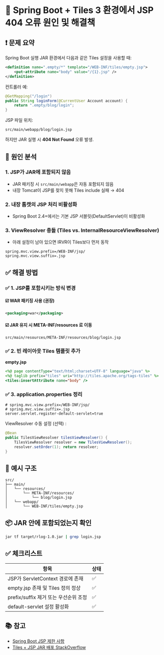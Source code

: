
# 🚫 Spring Boot + Tiles 3 환경에서 JSP 404 오류 원인 및 해결책

## ❗ 문제 요약
Spring Boot 실행 JAR 환경에서 다음과 같은 Tiles 설정을 사용할 때:

```xml
<definition name=".empty/*" template="/WEB-INF/tiles/empty.jsp">
    <put-attribute name="body" value="/{1}.jsp" />
</definition>
```

컨트롤러 예:

```java
@GetMapping("/login")
public String loginForm(@CurrentUser Account account) {
    return ".empty/blog/login";
}
```

JSP 파일 위치:
```
src/main/webapp/blog/login.jsp
```

하지만 JAR 실행 시 **404 Not Found** 오류 발생.

## 🧠 원인 분석
### 1. JSP가 JAR에 포함되지 않음
- JAR 패키징 시 `src/main/webapp`은 자동 포함되지 않음
- 내장 Tomcat이 JSP를 찾지 못해 Tiles include 실패 → 404

### 2. 내장 톰캣의 JSP 처리 비활성화
- Spring Boot 2.4+에서는 기본 JSP 서블릿(DefaultServlet)이 비활성화

### 3. ViewResolver 충돌 (Tiles vs. InternalResourceViewResolver)
- 아래 설정이 남아 있으면 IRVR이 Tiles보다 먼저 동작

```properties
spring.mvc.view.prefix=/WEB-INF/jsp/
spring.mvc.view.suffix=.jsp
```

## ✅ 해결 방법

### ✅ 1. JSP를 포함시키는 방식 변경

#### ☑️ WAR 패키징 사용 (권장)
```xml
<packaging>war</packaging>
```

#### ☑️ JAR 유지 시 META-INF/resources 로 이동
```
src/main/resources/META-INF/resources/blog/login.jsp
```

### ✅ 2. 빈 레이아웃 Tiles 템플릿 추가

**empty.jsp**
```jsp
<%@ page contentType="text/html;charset=UTF-8" language="java" %>
<%@ taglib prefix="tiles" uri="http://tiles.apache.org/tags-tiles" %>
<tiles:insertAttribute name="body" />
```

### ✅ 3. application.properties 정리

```properties
# spring.mvc.view.prefix=/WEB-INF/jsp/
# spring.mvc.view.suffix=.jsp
server.servlet.register-default-servlet=true
```

ViewResolver 수동 설정 (선택) :

```java
@Bean
public TilesViewResolver tilesViewResolver() {
    TilesViewResolver resolver = new TilesViewResolver();
    resolver.setOrder(1); return resolver;
}
```

## 📂 예시 구조

```
src/
├── main/
│   └── resources/
│       └── META-INF/resources/
│           └── blog/login.jsp
│   └── webapp/
│       └── WEB-INF/tiles/empty.jsp
```

## 📦 JAR 안에 포함되었는지 확인
```bash
jar tf target/rlog-1.0.jar | grep login.jsp
```

## ✅ 체크리스트

| 항목 | 상태 |
|------|------|
| JSP가 ServletContext 경로에 존재 | ✅ |
| empty.jsp 존재 및 Tiles 정의 정상 | ✅ |
| prefix/suffix 제거 또는 우선순위 조정 | ✅ |
| default-servlet 설정 활성화 | ✅ |

## 📚 참고

- [Spring Boot JSP 제한 사항](https://docs.spring.io/spring-boot/docs/current/reference/html/web.html#web.servlet.spring-mvc.view-resolvers)
- [Tiles + JSP JAR 배포 StackOverflow](https://stackoverflow.com/questions/36350008/jsp-in-spring-boot-jar)
